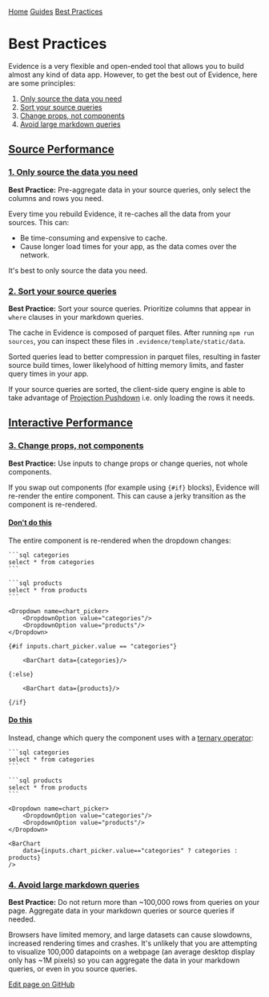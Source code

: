 [Home](https://docs.evidence.dev/) [Guides](https://docs.evidence.dev/guides) [Best Practices](https://docs.evidence.dev/guides/best-practices)

# Best Practices

Evidence is a very flexible and open-ended tool that allows you to build almost any kind of data app. However, to get the best out of Evidence, here are some principles:

1. [Only source the data you need](https://docs.evidence.dev/guides/best-practices#1-only-source-the-data-you-need)
2. [Sort your source queries](https://docs.evidence.dev/guides/best-practices#2-sort-your-source-queries)
3. [Change props, not components](https://docs.evidence.dev/guides/best-practices#3-change-props-not-components)
4. [Avoid large markdown queries](https://docs.evidence.dev/guides/best-practices#4-avoid-large-markdown-queries)

## [Source Performance](https://docs.evidence.dev/guides/best-practices\#source-performance)

### [1\. Only source the data you need](https://docs.evidence.dev/guides/best-practices\#1-only-source-the-data-you-need)

**Best Practice:** Pre-aggregate data in your source queries, only select the columns and rows you need.

Every time you rebuild Evidence, it re-caches all the data from your sources.
This can:

- Be time-consuming and expensive to cache.
- Cause longer load times for your app, as the data comes over the network.

It's best to only source the data you need.

### [2\. Sort your source queries](https://docs.evidence.dev/guides/best-practices\#2-sort-your-source-queries)

**Best Practice:** Sort your source queries. Prioritize columns that appear in `where` clauses in your markdown queries.

The cache in Evidence is composed of parquet files. After running `npm run sources`, you can inspect these files in `.evidence/template/static/data`.

Sorted queries lead to better compression in parquet files, resulting in faster source build times, lower likelyhood of hitting memory limits, and faster query times in your app.

If your source queries are sorted, the client-side query engine is able to take advantage of [Projection Pushdown](https://duckdb.org/2021/06/25/querying-parquet.html#automatic-filter--projection-pushdown) i.e. only loading the rows it needs.

## [Interactive Performance](https://docs.evidence.dev/guides/best-practices\#interactive-performance)

### [3\. Change props, not components](https://docs.evidence.dev/guides/best-practices\#3-change-props-not-components)

**Best Practice:** Use inputs to change props or change queries, not whole components.

If you swap out components (for example using `{#if}` blocks), Evidence will re-render the entire component. This can cause a jerky transition as the component is re-rendered.

#### [Don't do this](https://docs.evidence.dev/guides/best-practices\#dont-do-this)

The entire component is re-rendered when the dropdown changes:

````text-sm svelte
```sql categories
select * from categories
```

```sql products
select * from products
```

<Dropdown name=chart_picker>
    <DropdownOption value="categories"/>
    <DropdownOption value="products"/>
</Dropdown>

{#if inputs.chart_picker.value == "categories"}

    <BarChart data={categories}/>

{:else}

    <BarChart data={products}/>

{/if}
````

#### [Do this](https://docs.evidence.dev/guides/best-practices\#do-this)

Instead, change which query the component uses with a [ternary operator](https://developer.mozilla.org/en-US/docs/Web/JavaScript/Reference/Operators/Conditional_Operator):

````text-sm svelte
```sql categories
select * from categories
```

```sql products
select * from products
```

<Dropdown name=chart_picker>
    <DropdownOption value="categories"/>
    <DropdownOption value="products"/>
</Dropdown>

<BarChart
    data={inputs.chart_picker.value=="categories" ? categories : products}
/>
````

### [4\. Avoid large markdown queries](https://docs.evidence.dev/guides/best-practices\#4-avoid-large-markdown-queries)

**Best Practice:** Do not return more than ~100,000 rows from queries on your page. Aggregate data in your markdown queries or source queries if needed.

Browsers have limited memory, and large datasets can cause slowdowns, increased rendering times and crashes. It's unlikely that you are attempting to visualize 100,000 datapoints on a webpage (an average desktop display only has ~1M pixels) so you can aggregate the data in your markdown queries, or even in you source queries.

[Edit page on GitHub](https://github.com/evidence-dev/evidence/edit/next/sites/docs/pages/guides/best-practices/index.md)